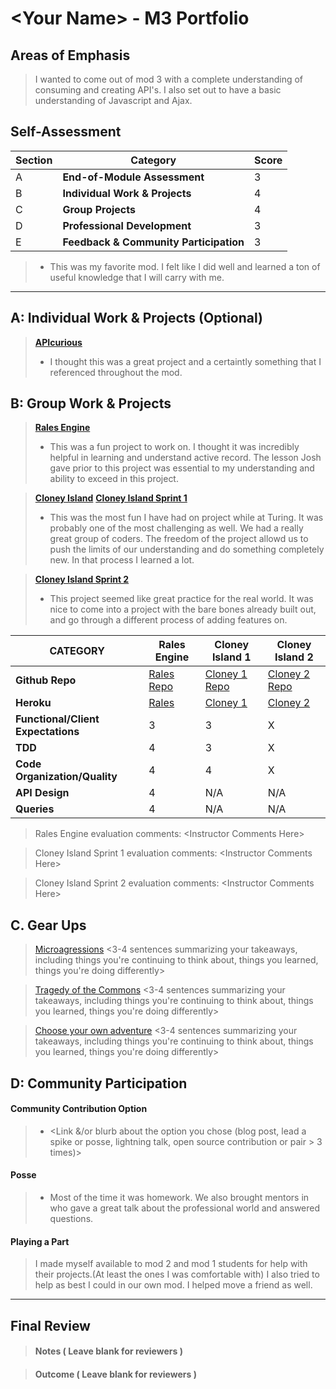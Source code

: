 
# \<Your Name> - M3 Portfolio

## Areas of Emphasis

> I wanted to come out of mod 3 with a complete understanding of consuming and creating API's. I also set out to have a basic understanding of Javascript and Ajax. 

## Self-Assessment

| Section | Category | Score |
| --- | ----- | --- |
| A | **End-of-Module Assessment** | 3 |
| B | **Individual Work & Projects** | 4 |
| C | **Group Projects** | 4 |
| D | **Professional Development** | 3 |
| E | **Feedback & Community Participation** | 3 |

>* This was my favorite mod. I felt like I did well and learned a ton of useful knowledge that I will carry with me. 

-----------------------

## A: Individual Work & Projects (Optional)

> **[APIcurious](http://backend.turing.io/module3/projects/apicurious)**
>* I thought this was a great project and a certaintly something that I referenced throughout the mod. 


## B: Group Work & Projects

> **[Rales Engine](http://backend.turing.io/module3/projects/rails_engine)** 
>* This was a fun project to work on. I thought it was incredibly helpful in learning and understand active record. The lesson Josh gave prior to this project was essential to my understanding and ability to exceed in this project. 

> **[Cloney Island](http://backend.turing.io/module3/projects/cloney_island/cloney_island)**
> **[Cloney Island Sprint 1](https://)** 
>* This was the most fun I have had on project while at Turing. It was probably one of the most challenging as well. We had a really great group of coders. The freedom of the project allowd us to push the limits of our understanding and do something completely new. In that process I learned a lot. 

> **[Cloney Island Sprint 2](https://)** 
>* This project seemed like great practice for the real world. It was nice to come into a project with the bare bones already built out, and go through a different process of adding features on. 

| CATEGORY | Rales Engine | Cloney Island 1 | Cloney Island 2 |
| --- | --- | --- | --- |
| **Github Repo** | [Rales Repo](https://) | [Cloney 1 Repo](https://) | [Cloney 2 Repo](https://) |
| **Heroku** | [Rales](https://) | [Cloney 1](https://) | [Cloney 2](https://) |
| **Functional/Client Expectations** | 3 | 3 | X |
| **TDD** | 4 | 3 | X |
| **Code Organization/Quality** | 4 | 4 | X |
| **API Design** | 4 | N/A | N/A |
| **Queries** | 4 | N/A | N/A |

> Rales Engine evaluation comments:
\<Instructor Comments Here>

> Cloney Island Sprint 1 evaluation comments:
\<Instructor Comments Here>

> Cloney Island Sprint 2 evaluation comments:
\<Instructor Comments Here>

## C. **Gear Ups**

> [Microagressions](https://github.com/turingschool/gear-up/blob/master/microaggressions_original.markdown)
\<3-4 sentences summarizing your takeaways, including things you're continuing to think about, things you learned, things you're doing differently>

> [Tragedy of the Commons](https://github.com/turingschool/gear-up/blob/master/tragedy_of_the_commons.markdown)
\<3-4 sentences summarizing your takeaways, including things you're continuing to think about, things you learned, things you're doing differently>

> [Choose your own adventure](https://github.com/turingschool/gear-up/)
\<3-4 sentences summarizing your takeaways, including things you're continuing to think about, things you learned, things you're doing differently>


## D: Community Participation

#### **Community Contribution Option**
>* \<Link &/or blurb about the option you chose (blog post, lead a spike or posse, lightning talk, open source contribution or pair > 3 times)>

#### **Posse**
  >* Most of the time it was homework. We also brought mentors in who gave a great talk about the professional world and answered questions. 

#### **Playing a Part**

> I made myself available to mod 2 and mod 1 students for help with their projects.(At least the ones I was comfortable with) I also tried to help as best I could in our own mod. I helped move a friend as well.  

------------------

## Final Review

> #### Notes ( Leave blank for reviewers )

> #### Outcome ( Leave blank for reviewers )
